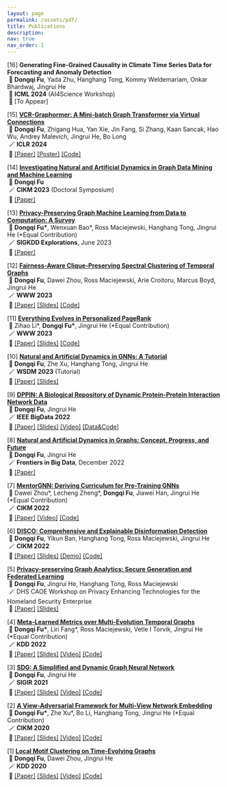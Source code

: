 ```yaml
---
layout: page
permalink: /assets/pdf/
title: Publications
description:
nav: true
nav_order: 1
---
```


<!---
<div style="max-width: 100%; text-align: center;">
  <a href="https://dongqifu.github.io/assets/img/research_scope.png">
  <img src="https://dongqifu.github.io/assets/img/research_scope.png" alt="My Current Research Scope (Stay Tuned)" style="width: 100%; height: auto;">
  </a>
  <p style="font-style: normal;">Graph AI Development</p>
</div>
-->

[16] **Generating Fine-Grained Causality in Climate Time Series Data for Forecasting and Anomaly Detection**\
&nbsp;🔹 **Dongqi Fu**, Yada Zhu, Hanghang Tong, Kommy Weldemariam, Onkar Bhardwaj, Jingrui He\
&nbsp;🔹 **ICML 2024** (AI4Science Workshop)\
&nbsp;🔹 [To Appear]
  
<p> </p>
<p> </p>

[15] [**VCR-Graphormer: A Mini-batch Graph Transformer via Virtual Connections**](https://github.com/DongqiFu/VCR-Graphormer)\
&nbsp;👏 **Dongqi Fu**, Zhigang Hua, Yan Xie, Jin Fang, Si Zhang, Kaan Sancak, Hao Wu, Andrey Malevich, Jingrui He, Bo Long\
&nbsp;🪄 **ICLR 2024**\
&nbsp;💾 [[Paper]](https://arxiv.org/pdf/2403.16030.pdf) [[Poster]](https://github.com/DongqiFu/VCR-Graphormer/blob/main/poster.png) [[Code]](https://github.com/DongqiFu/VCR-Graphormer)

<p>  </p>

[14] [**Investigating Natural and Artificial Dynamics in Graph Data Mining and Machine Learning**](https://dl.acm.org/doi/10.1145/3583780.3616007)\
&nbsp;👏 **Dongqi Fu**\
&nbsp;🪄 **CIKM 2023** (Doctoral Symposium)\
&nbsp;💾 [[Paper]](https://dl.acm.org/doi/pdf/10.1145/3583780.3616007?casa_token=hRzfvZ6LFU8AAAAA:qzcokEzmjVfCTxmd435ynKKH-_Ttt6LcTtPQ4J55B-OCvQGBeNhu_XYZHIcEXkxPL4-hnB0nACOM)

<p>  </p>

[13] [**Privacy-Preserving Graph Machine Learning from Data to Computation: A Survey**](https://dl.acm.org/doi/10.1145/3606274.3606280)\
&nbsp;👏 **Dongqi Fu\***, Wenxuan Bao\*, Ross Maciejewski, Hanghang Tong, Jingrui He (\*Equal Contribution)\
&nbsp;🪄 **SIGKDD Explorations**, June 2023\
&nbsp;💾 [[Paper]](https://dl.acm.org/doi/pdf/10.1145/3606274.3606280)

<p>  </p>

[12] [**Fairness-Aware Clique-Preserving Spectral Clustering of Temporal Graphs**](https://github.com/DongqiFu/F-SEGA)\
&nbsp;👏 **Dongqi Fu**, Dawei Zhou, Ross Maciejewski, Arie Croitoru, Marcus Boyd, Jingrui He\
&nbsp;🪄 **WWW 2023**\
&nbsp;💾 [[Paper]](https://dongqifu.github.io/assets/pdf/F-SEGA.pdf) [[Slides]](https://github.com/DongqiFu/F-SEGA/blob/main/slides/WWW'23_F_SEGA_Presentation_Slides.pdf) [[Code]](https://github.com/DongqiFu/F-SEGA/tree/main/code)

<p>  </p>

[11] [**Everything Evolves in Personalized PageRank**](https://github.com/DongqiFu/EvePPR)\
&nbsp;👏 Zihao Li\*, **Dongqi Fu\***, Jingrui He (\*Equal Contribution)\
&nbsp;🪄 **WWW 2023**\
&nbsp;💾 [[Paper]](https://dongqifu.github.io/assets/pdf/EvePPR.pdf) [[Slides]](https://github.com/DongqiFu/EvePPR/blob/main/slides/WWW'23_EvePPR_Presentation_Slides.pdf) [[Code]](https://github.com/DongqiFu/EvePPR/tree/main/code)

<p>  </p>

[10] [**Natural and Artificial Dynamics in GNNs: A Tutorial**](https://github.com/DongqiFu/Natural-and-Artificial-Dynamics-in-GNNs-A-Tutorial)\
&nbsp;👏 **Dongqi Fu**, Zhe Xu, Hanghang Tong, Jingrui He\
&nbsp;🪄 **WSDM 2023** (Tutorial)\
&nbsp;💾 [[Paper]](https://dongqifu.github.io/assets/pdf/WSDM-Tutorial-Paper.pdf) [[Slides]](https://github.com/DongqiFu/Natural-and-Artificial-Dynamics-in-GNNs-A-Tutorial/blob/main/WSDM'23%20Tutorial%200227.pdf)

<p>  </p>

[9] [**DPPIN: A Biological Repository of Dynamic Protein-Protein Interaction Network Data**](https://github.com/DongqiFu/DPPIN)\
&nbsp;👏 **Dongqi Fu**, Jingrui He\
&nbsp;🪄 **IEEE BigData 2022**\
&nbsp;💾 [[Paper]](https://dongqifu.github.io/assets/pdf/DPPIN.pdf) [[Slides]](https://github.com/DongqiFu/DPPIN/blob/main/IEEE%20BigData'22_DPPIN_Presentation_Slides.pdf) [[Video]](https://ieeecps.org/files/zlu1YJ8c0HLbvS3sNNx3W) [[Data&Code]](https://github.com/DongqiFu/DPPIN)

<p>  </p>

[8] [**Natural and Artificial Dynamics in Graphs: Concept, Progress, and Future**](https://www.frontiersin.org/articles/10.3389/fdata.2022.1062637/full)\
&nbsp;👏 **Dongqi Fu**, Jingrui He\
&nbsp;🪄 **Frontiers in Big Data**, December 2022\
&nbsp;💾 [[Paper]](https://dongqifu.github.io/assets/pdf/fdata-05-1062637.pdf)

<p>  </p>

[7] [**MentorGNN: Deriving Curriculum for Pre-Training GNNs**](https://dl.acm.org/doi/abs/10.1145/3511808.3557393)\
&nbsp;👏 Dawei Zhou\*, Lecheng Zheng\*, **Dongqi Fu**, Jiawei Han, Jingrui He (\*Equal Contribution)\
&nbsp;🪄 **CIKM 2022**\
&nbsp;💾 [[Paper]](https://arxiv.org/pdf/2208.09905.pdf) [[Video]](https://dl.acm.org/action/downloadSupplement?doi=10.1145%2F3511808.3557393&file=CIKM+Presentation.mp4) [[Code]](https://github.com/Leo02016/MentorGNN)

<p>  </p>

[6] [**DISCO: Comprehensive and Explainable Disinformation Detection**](https://github.com/DongqiFu/DISCO)\
&nbsp;👏 **Dongqi Fu**, Yikun Ban, Hanghang Tong, Ross Maciejewski, Jingrui He\
&nbsp;🪄 **CIKM 2022**\
&nbsp;💾 [[Paper]](https://dongqifu.github.io/assets/pdf/DISCO.pdf) [[Slides]](https://github.com/DongqiFu/DISCO/blob/main/slides/CIKM'22_DISCO_Presentation_Slides.pdf) [[Demo]](https://drive.google.com/file/d/1Nhw1veqjIN9SBz1RLJPDTRVTHuknfjHl/edit) [[Code]](https://github.com/DongqiFu/DISCO)

<p>  </p>

[5] [**Privacy-preserving Graph Analytics: Secure Generation and Federated Learning**](https://specialevents.asu.edu/website/37457/accepted-white-papers/)\
&nbsp;👏 **Dongqi Fu**, Jingrui He, Hanghang Tong, Ross Maciejewski\
&nbsp;🪄 DHS CAOE Workshop on Privacy Enhancing Technologies for the Homeland Security Enterprise\
&nbsp;💾 [[Paper]](https://arxiv.org/pdf/2207.00048.pdf) [[Slides]](https://dongqifu.github.io/assets/pdf/PETS4HASE'22_Presentation_Slides.pdf)

<p>  </p>

[4] [**Meta-Learned Metrics over Multi-Evolution Temporal Graphs**](https://github.com/DongqiFu/Temp-GFSM)\
&nbsp;👏 **Dongqi Fu\***, Liri Fang\*, Ross Maciejewski, Vetle I Torvik, Jingrui He (\*Equal Contribution)\
&nbsp;🪄 **KDD 2022**\
&nbsp;💾 [[Paper]](https://dongqifu.github.io/assets/pdf/Temp-GFSM.pdf) [[Slides]](https://github.com/DongqiFu/Temp-GFSM/blob/main/Slides/KDD'22_Temp-GFSM_Presentation_Slides.pdf) [[Video]](https://dl.acm.org/action/downloadSupplement?doi=10.1145%2F3534678.3539313&file=KDD22-fp0916.mp4) [[Code]](https://github.com/LiriFang/Temp-GFSM)

<p>  </p>

[3] [**SDG: A Simplified and Dynamic Graph Neural Network**](https://github.com/DongqiFu/SDG)\
&nbsp;👏 **Dongqi Fu**, Jingrui He\
&nbsp;🪄 **SIGIR 2021**\
&nbsp;💾 [[Paper]](https://dongqifu.github.io/assets/pdf/SDG.pdf) [[Slides]](https://github.com/DongqiFu/SDG/blob/main/slides/SIGIR'21_SDG_Presentation_Slides.pdf) [[Video]](https://dl.acm.org/action/downloadSupplement?doi=10.1145%2F3404835.3463059&file=sp1515_prerecorded_video.mp4) [[Code]](https://github.com/DongqiFu/SDG)

<p>  </p>

[2] [**A View-Adversarial Framework for Multi-View Network Embedding**](https://github.com/DongqiFu/VANE)\
&nbsp;👏 **Dongqi Fu\***, Zhe Xu\*, Bo Li, Hanghang Tong, Jingrui He (\*Equal Contribution)\
&nbsp;🪄 **CIKM 2020**\
&nbsp;💾 [[Paper]](https://dongqifu.github.io/assets/pdf/VANE.pdf) [[Slides]](https://github.com/DongqiFu/VANE/blob/master/slides/CIKM'20_VANE_Presentation_Slides.pdf) [[Video]](https://dl.acm.org/action/downloadSupplement?doi=10.1145%2F3340531.3412127&file=3340531.3412127.mp4&download=true) [[Code]](https://github.com/pricexu/VANE)

<p>  </p>

[1] [**Local Motif Clustering on Time-Evolving Graphs**](https://github.com/DongqiFu/L-MEGA)\
&nbsp;👏 **Dongqi Fu**, Dawei Zhou, Jingrui He\
&nbsp;🪄 **KDD 2020**\
&nbsp;💾 [[Paper]](https://dongqifu.github.io/assets/pdf/L-MEGA.pdf) [[Slides]](https://github.com/DongqiFu/L-MEGA/blob/master/slides/KDD'20_L-MEGA_Slides.pdf) [[Video]](https://www.youtube.com/watch?v=2Z-SS1IchGc&feature=emb_title) [[Code]](https://github.com/DongqiFu/L-MEGA)
